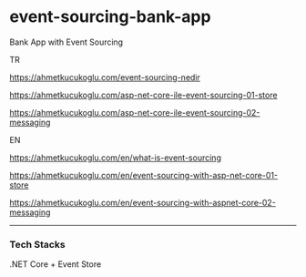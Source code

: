 # event-sourcing-bank-app
Bank App with Event Sourcing

TR

https://ahmetkucukoglu.com/event-sourcing-nedir

https://ahmetkucukoglu.com/asp-net-core-ile-event-sourcing-01-store

https://ahmetkucukoglu.com/asp-net-core-ile-event-sourcing-02-messaging


EN

https://ahmetkucukoglu.com/en/what-is-event-sourcing

https://ahmetkucukoglu.com/en/event-sourcing-with-asp-net-core-01-store

https://ahmetkucukoglu.com/en/event-sourcing-with-aspnet-core-02-messaging

---

### Tech Stacks

.NET Core + Event Store
